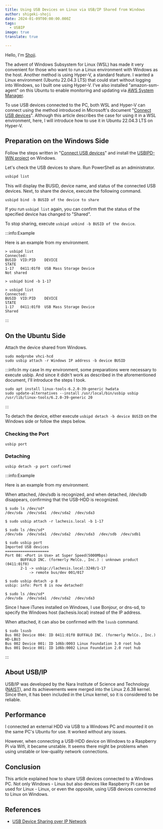 ```yaml
---
title: Using USB Devices on Linux via USB/IP Shared from Windows
author: shigeki-shoji
date: 2024-01-09T00:00:00.000Z
tags:
  - USBIP
image: true
translate: true

---
```





Hello, I'm [Shoji](https://github.com/edward-mamezou).

The advent of Windows Subsystem for Linux (WSL) has made it very convenient for those who want to run a Linux environment with Windows as the host. Another method is using Hyper-V, a standard feature. I wanted a Linux environment (Ubuntu 22.04.3 LTS) that could start without logging into Windows, so I built one using Hyper-V. I've also installed "amazon-ssm-agent" on this Ubuntu to enable monitoring and updating via [AWS System Manager](https://docs.aws.amazon.com/ja_jp/systems-manager/latest/userguide/what-is-systems-manager.html).

To use USB devices connected to the PC, both WSL and Hyper-V can connect using the method introduced in Microsoft's document "[Connect USB devices](https://learn.microsoft.com/ja-jp/windows/wsl/connect-usb)". Although this article describes the case for using it in a WSL environment, here, I will introduce how to use it in Ubuntu 22.04.3 LTS on Hyper-V.

## Preparation on the Windows Side

Follow the steps written in "[Connect USB devices](https://learn.microsoft.com/ja-jp/windows/wsl/connect-usb)" and install the [USBIPD-WIN project](https://github.com/dorssel/usbipd-win) on Windows.

Let's check the USB devices to share. Run PowerShell as an administrator.

```powershell
usbipd list
```

This will display the BUSID, device name, and status of the connected USB devices.
Next, to share the device, execute the following command.

```powershell
usbipd bind -b BUSID of the device to share
```

If you run `usbipd list` again, you can confirm that the status of the specified device has changed to "Shared".

To stop sharing, execute `usbipd unbind -b BUSID of the device`.

:::info:Example

Here is an example from my environment.

```text
> usbipd list
Connected:
BUSID  VID:PID    DEVICE                                                        STATE
1-17   0411:01f0  USB Mass Storage Device                                       Not shared

> usbipd bind -b 1-17

> usbipd list
Connected:
BUSID  VID:PID    DEVICE                                                        STATE
1-17   0411:01f0  USB Mass Storage Device                                       Shared
```
:::

## On the Ubuntu Side

Attach the device shared from Windows.

```shell
sudo modprobe vhci-hcd
sudo usbip attach -r Windows IP address -b device BUSID
```

:::info:In my case
In my environment, some preparations were necessary to execute usbip. And since it didn't work as described in the aforementioned document, I'll introduce the steps I took.

```shell
sudo apt install linux-tools-6.2.0-39-generic hwdata
sudo update-alternatives --install /usr/local/bin/usbip usbip /usr/lib/linux-tools/6.2.0-39-generic 20
```
:::

To detach the device, either execute `usbipd detach -b device BUSID` on the Windows side or follow the steps below.

### Checking the Port

```shell
usbip port
```

### Detaching

```shell
usbip detach -p port confirmed
```

:::info:Example

Here is an example from my environment.

When attached, /dev/sdb is recognized, and when detached, /dev/sdb disappears, confirming that the USB-HDD is recognized.

```text
$ sudo ls /dev/sd*
/dev/sda  /dev/sda1  /dev/sda2  /dev/sda3

$ sudo usbip attach -r lachesis.local -b 1-17

$ sudo ls /dev/sd*
/dev/sda  /dev/sda1  /dev/sda2  /dev/sda3  /dev/sdb  /dev/sdb1

$ sudo usbip port
Imported USB devices
====================
Port 08: <Port in Use> at Super Speed(5000Mbps)
       BUFFALO INC. (formerly MelCo., Inc.) : unknown product (0411:01f0)
       2-1 -> usbip://lachesis.local:3240/1-17
           -> remote bus/dev 001/017

$ sudo usbip detach -p 8
usbip: info: Port 8 is now detached!

$ sudo ls /dev/sd*
/dev/sda  /dev/sda1  /dev/sda2  /dev/sda3
```

Since I have iTunes installed on Windows, I use Bonjour, or dns-sd, to specify the Windows host (lachesis.local) instead of the IP address.

When attached, it can also be confirmed with the `lsusb` command.

```text
$ sudo lsusb
Bus 002 Device 004: ID 0411:01f0 BUFFALO INC. (formerly MelCo., Inc.) HD-LBU3
Bus 002 Device 001: ID 1d6b:0003 Linux Foundation 3.0 root hub
Bus 001 Device 001: ID 1d6b:0002 Linux Foundation 2.0 root hub
```
:::

## About USB/IP

USB/IP was developed by the Nara Institute of Science and Technology ([NAIST](https://www.naist.jp/)), and its achievements were merged into the Linux 2.6.38 kernel. Since then, it has been included in the Linux kernel, so it is considered to be reliable.

## Performance

I connected an external HDD via USB to a Windows PC and mounted it on the same PC's Ubuntu for use. It worked without any issues.

However, when connecting a USB-HDD device on Windows to a Raspberry Pi via Wifi, it became unstable. It seems there might be problems when using unstable or low-quality network connections.

## Conclusion

This article explained how to share USB devices connected to a Windows PC. Not only Windows - Linux but also devices like Raspberry Pi can be used for Linux - Linux, or even the opposite, using USB devices connected to Linux on Windows.

## References

- [USB Device Sharing over IP Network](https://usbip.sourceforge.net/old/index.html)
